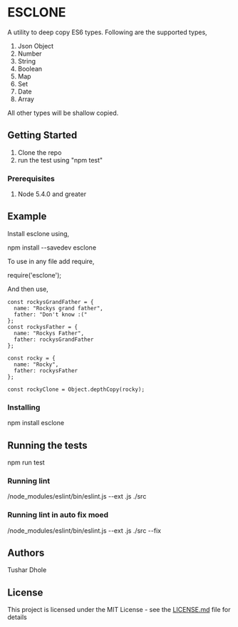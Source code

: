 # ESCLONE

A utility to deep copy ES6 types. Following are the supported types,
1. Json Object
2. Number
3. String
4. Boolean
5. Map
6. Set
7. Date
8. Array

All other types will be shallow copied.

## Getting Started

1. Clone the repo
2. run the test using "npm test"

### Prerequisites

1. Node 5.4.0 and greater

## Example
Install esclone using,

npm install --savedev esclone

To use in any file add require,

require('esclone');

And then use,

    const rockysGrandFather = {
      name: "Rockys grand father",
      father: "Don't know :("
    };
    const rockysFather = {
      name: "Rockys Father",
      father: rockysGrandFather
    };

    const rocky = {
      name: "Rocky",
      father: rockysFather
    };

    const rockyClone = Object.depthCopy(rocky);

### Installing

npm install esclone

## Running the tests

npm run test

### Running lint
/node_modules/eslint/bin/eslint.js --ext .js  ./src

### Running lint in auto fix moed
/node_modules/eslint/bin/eslint.js --ext .js  ./src --fix

## Authors

Tushar Dhole

## License

This project is licensed under the MIT License - see the [LICENSE.md](LICENSE.md) file for details

